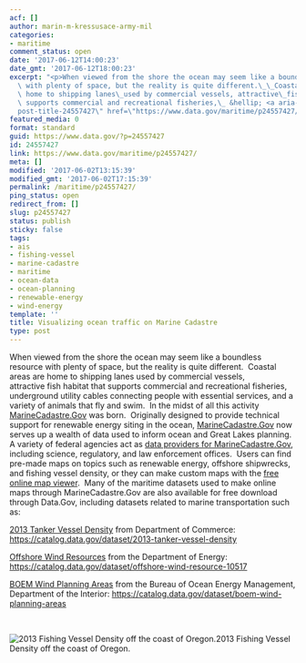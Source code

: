 ```yaml
---
acf: []
author: marin-m-kressusace-army-mil
categories:
- maritime
comment_status: open
date: '2017-06-12T14:00:23'
date_gmt: '2017-06-12T18:00:23'
excerpt: "<p>When viewed from the shore the ocean may seem like a boundless resource\
  \ with plenty of space, but the reality is quite different.\_\_Coastal areas are\
  \ home to shipping lanes\_used by commercial vessels, attractive\_fish habitat that\
  \ supports commercial and recreational fisheries,\_ &hellip; <a aria-describedby=\"\
  post-title-24557427\" href=\"https://www.data.gov/maritime/p24557427/\">Continued</a></p>\n"
featured_media: 0
format: standard
guid: https://www.data.gov/?p=24557427
id: 24557427
link: https://www.data.gov/maritime/p24557427/
meta: []
modified: '2017-06-02T13:15:39'
modified_gmt: '2017-06-02T17:15:39'
permalink: /maritime/p24557427/
ping_status: open
redirect_from: []
slug: p24557427
status: publish
sticky: false
tags:
- ais
- fishing-vessel
- marine-cadastre
- maritime
- ocean-data
- ocean-planning
- renewable-energy
- wind-energy
template: ''
title: Visualizing ocean traffic on Marine Cadastre
type: post
---
```

When viewed from the shore the ocean may seem like a boundless resource with plenty of space, but the reality is quite different.  Coastal areas are home to shipping lanes used by commercial vessels, attractive fish habitat that supports commercial and recreational fisheries,  underground utility cables connecting people with essential services, and a variety of animals that fly and swim.  In the midst of all this activity [MarineCadastre.Gov](https://marinecadastre.gov/) was born.  Originally designed to provide technical support for renewable energy siting in the ocean, [MarineCadastre.Gov](https://marinecadastre.gov/) now serves up a wealth of data used to inform ocean and Great Lakes planning.  A variety of federal agencies act as [data providers for MarineCadastre.Gov](https://marinecadastre.gov/about/), including science, regulatory, and law enforcement offices.  Users can find pre-made maps on topics such as renewable energy, offshore shipwrecks, and fishing vessel density, or they can make custom maps with the [free online map viewer](https://marinecadastre.gov/viewers/).  Many of the maritime datasets used to make online maps through MarineCadastre.Gov are also available for free download through Data.Gov, including datasets related to marine transportation such as:


[2013 Tanker Vessel Density](https://catalog.data.gov/dataset/2013-tanker-vessel-density) from Department of Commerce: https://catalog.data.gov/dataset/2013-tanker-vessel-density


[Offshore Wind Resources](https://catalog.data.gov/dataset/offshore-wind-resource-10517) from the Department of Energy: https://catalog.data.gov/dataset/offshore-wind-resource-10517


[BOEM Wind Planning Areas](https://catalog.data.gov/dataset/boem-wind-planning-areas) from the Bureau of Ocean Energy Management, Department of the Interior: https://catalog.data.gov/dataset/boem-wind-planning-areas


 


![2013 Fishing Vessel Density off the coast of Oregon.](https://s3.amazonaws.com/bsp-ocsit-prod-east-appdata/datagov/wordpress/2017/05/datagov-fishing-AIS-WA-1024x667.jpg)2013 Fishing Vessel Density off the coast of Oregon.
 



